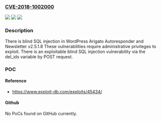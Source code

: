 ### [CVE-2018-1002000](https://cve.mitre.org/cgi-bin/cvename.cgi?name=CVE-2018-1002000)
![](https://img.shields.io/static/v1?label=Product&message=Arigato%20Autoresponder%20and%20Newsletter&color=blue)
![](https://img.shields.io/static/v1?label=Version&message=%3C%3D%202.5.1.8%20&color=brighgreen)
![](https://img.shields.io/static/v1?label=Vulnerability&message=Blind%20SQL%20injection%20in%20WordPress%20Plugin%20Arigato%20Autoresponder%20and%20Newsletter%20v2.5.1.8&color=brighgreen)

### Description

There is blind SQL injection in WordPress Arigato Autoresponder and Newsletter v2.5.1.8 These vulnerabilities require administrative privileges to exploit. There is an exploitable blind SQL injection vulnerability via the del_ids variable by POST request.

### POC

#### Reference
- https://www.exploit-db.com/exploits/45434/

#### Github
No PoCs found on GitHub currently.

